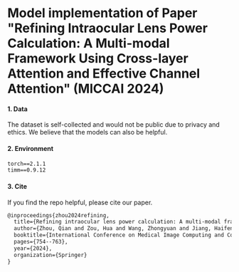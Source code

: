 # Model implementation of Paper "Refining Intraocular Lens Power Calculation: A Multi-modal Framework Using Cross-layer Attention and Effective Channel Attention" (MICCAI 2024)

#### 1. Data

The dataset is self-collected and would not be public due to privacy and ethics. We believe that the models can also be helpful.

#### 2. Environment

```txt
torch==2.1.1
timm==0.9.12
```

#### 3. Cite

If you find the repo helpful, please cite our paper.

```txt
@inproceedings{zhou2024refining,
  title={Refining intraocular lens power calculation: A multi-modal framework using cross-layer attention and effective channel attention},
  author={Zhou, Qian and Zou, Hua and Wang, Zhongyuan and Jiang, Haifeng and Wang, Yong},
  booktitle={International Conference on Medical Image Computing and Computer-Assisted Intervention},
  pages={754--763},
  year={2024},
  organization={Springer}
}
```
